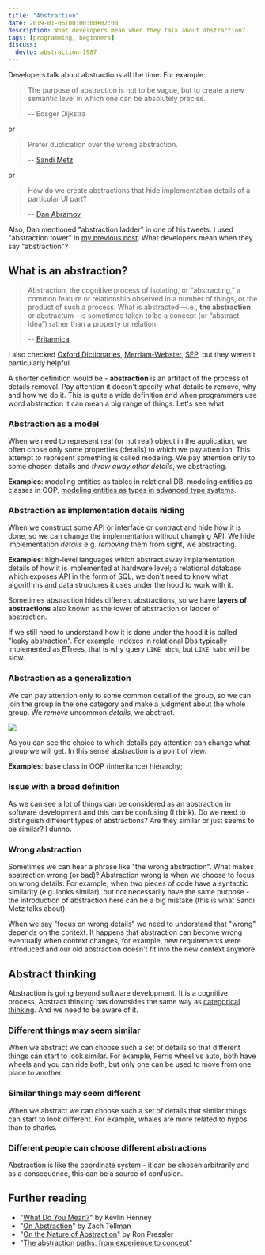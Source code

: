 ```yaml
---
title: "Abstraction"
date: 2019-01-06T00:00:00+02:00
description: What developers mean when they talk about abstraction?
tags: [programming, beginners]
discuss:
  devto: abstraction-1987
---
```


Developers talk about abstractions all the time. For example:

> The purpose of abstraction is not to be vague, but to create a new semantic level in which one can be absolutely precise.
>
> -- Edsger Dijkstra

<!--more-->

or

> Prefer duplication over the wrong abstraction.
>
> -- [Sandi Metz](https://www.sandimetz.com/blog/2016/1/20/the-wrong-abstraction)

or

> How do we create abstractions that hide implementation details of a particular UI part?
>
> -- [Dan Abramov](https://overreacted.io/the-elements-of-ui-engineering/)

Also, Dan mentioned "abstraction ladder" in one of his tweets. I used "abstraction tower" in [my previous post](/posts/complexity/). What developers mean when they say "abstraction"?

## What is an abstraction?

> Abstraction, the cognitive process of isolating, or “abstracting,” a common feature or relationship observed in a number of things, or the product of such a process.
> What is abstracted—i.e., **the abstraction** or abstractum—is sometimes taken to be a concept (or “abstract idea”) rather than a property or relation.
>
> -- [Britannica](https://www.britannica.com/science/abstraction)

I also checked [Oxford Dictionaries](https://en.oxforddictionaries.com/definition/abstraction), [Merriam-Webster](https://www.merriam-webster.com/dictionary/abstract), [SEP](https://plato.stanford.edu/entries/computer-science/#AbstCompScie), but they weren't particularly helpful.

A shorter definition would be - **abstraction** is an artifact of the process of details removal. Pay attention it doesn't specify what details to remove, why and how we do it. This is quite a wide definition and when programmers use word abstraction it can mean a big range of things. Let's see what.

### Abstraction as a model

When we need to represent real (or not real) object in the application, we often chose only some properties (details) to which we pay attention. This attempt to represent something is called modeling. We pay attention only to some chosen details and _throw away other details_, we abstracting.

**Examples**: modeling entities as tables in relational DB, modeling entities as classes in OOP, [modeling entities as types in advanced type systems](https://www.youtube.com/watch?v=XpDsk374LDE).

### Abstraction as implementation details hiding

When we construct some API or interface or contract and hide how it is done, so we can change the implementation without changing API. We hide implementation _details_ e.g. _removing_ them from sight, we abstracting.

**Examples**: high-level languages which abstract away implementation details of how it is implemented at hardware level; a relational database which exposes API in the form of SQL, we don't need to know what algorithms and data structures it uses under the hood to work with it.

Sometimes abstraction hides different abstractions, so we have **layers of abstractions** also known as the tower of abstraction or ladder of abstraction.

If we still need to understand how it is done under the hood it is called "leaky abstraction". For example, indexes in relational Dbs typically implemented as BTrees, that is why query `LIKE abc%`, but `LIKE %abc` will be slow.

### Abstraction as a generalization

We can pay attention only to some common detail of the group, so we can join the group in the one category and make a judgment about the whole group. We _remove_ uncommon _details_, we abstract.

![](https://thepracticaldev.s3.amazonaws.com/i/b30vbk7on0di0pisqhsg.png)

As you can see the choice to which details pay attention can change what group we will get. In this sense abstraction is a point of view.

**Examples**: base class in OOP (inheritance) hierarchy;

### Issue with a broad definition

As we can see a lot of things can be considered as an abstraction in software development and this can be confusing (I think). Do we need to distinguish different types of abstractions? Are they similar or just seems to be similar? I dunno.

### Wrong abstraction

Sometimes we can hear a phrase like "the wrong abstraction". What makes abstraction wrong (or bad)? Abstraction wrong is when we choose to focus on wrong details. For example, when two pieces of code have a syntactic similarity (e.g. looks similar), but not necessarily have the same purpose - the introduction of abstraction here can be a big mistake (this is what Sandi Metz talks about).

When we say "focus on wrong details" we need to understand that "wrong" depends on the context. It happens that abstraction can become wrong eventually when context changes, for example, new requirements were introduced and our old abstraction doesn't fit into the new context anymore.

## Abstract thinking

Abstraction is going beyond software development. It is a cognitive process. Abstract thinking has downsides the same way as [categorical thinking](/posts/categorical-thinking/). And we need to be aware of it.

### Different things may seem similar

When we abstract we can choose such a set of details so that different things can start to look similar. For example, Ferris wheel vs auto, both have wheels and you can ride both, but only one can be used to move from one place to another.

### Similar things may seem different

When we abstract we can choose such a set of details that similar things can start to look different. For example, whales are more related to hypos than to sharks.

### Different people can choose different abstractions

Abstraction is like the coordinate system - it can be chosen arbitrarily and as a consequence, this can be a source of confusion.

## Further reading

- "[What Do You Mean?](https://www.youtube.com/watch?v=EbIEtV_31-w)" by Kevlin Henney
- "[On Abstraction](https://www.youtube.com/watch?v=x9pxbnFC4aQ)" by Zach Tellman
- "[On the Nature of Abstraction](https://www.youtube.com/watch?v=XpxzL4q9Rwk)" by Ron Pressler
- "[The abstraction paths: from experience to concept](https://royalsocietypublishing.org/toc/rstb/358/1435)"
